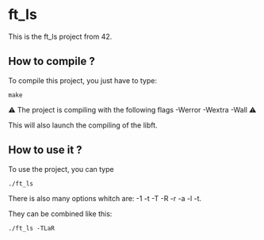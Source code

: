 # ft_ls
This is the ft_ls project from 42.

## How to compile ?

To compile this project, you just have to type:
```
make
```

⚠️ The project is compiling with the following flags -Werror -Wextra -Wall ⚠️

This will also launch the compiling of the libft.

## How to use it ?

To use the project, you can type
```
./ft_ls
```

There is also many options whitch are: -1 -t -T -R -r -a -l -t.

They can be combined like this:
 ```
 ./ft_ls -TLaR
 ```
